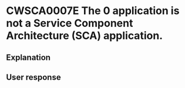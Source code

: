# CWSCA0007E The 0 application is not a Service Component Architecture (SCA) application.

## Explanation

## User response